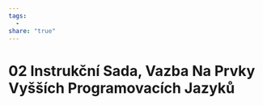 ```yaml
---
tags:
  - 
share: "true"
---
```


# 02 Instrukční Sada, Vazba Na Prvky Vyšších Programovacích Jazyků